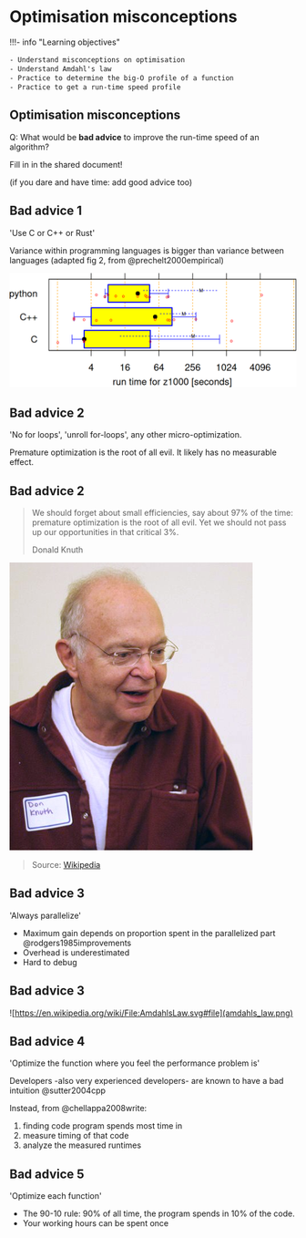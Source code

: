 # Optimisation misconceptions

!!!- info "Learning objectives"

    - Understand misconceptions on optimisation
    - Understand Amdahl's law
    - Practice to determine the big-O profile of a function
    - Practice to get a run-time speed profile

## Optimisation misconceptions

Q: What would be **bad advice** to improve the run-time speed of an algorithm?

Fill in in the shared document!

(if you dare and have time: add good advice too)

## Bad advice 1

'Use C or C++ or Rust'

Variance within programming languages is bigger than variance between languages (adapted fig 2, from @prechelt2000empirical)

![](prechelt_fig_2_sub.png)

## Bad advice 2

'No for loops', 'unroll for-loops', any other micro-optimization.

Premature optimization is the root of all evil. It likely has no measurable effect.

## Bad advice 2

> We should forget about small efficiencies, say about 97% of the time: premature optimization is the root of all evil. Yet we should not pass up our opportunities in that critical 3%.
>
> Donald Knuth

![Donald Knuth](donald_knuth.jpg)

> Source: [Wikipedia](https://upload.wikimedia.org/wikipedia/commons/4/4f/KnuthAtOpenContentAlliance.jpg)

## Bad advice 3

'Always parallelize'

- Maximum gain depends on proportion spent in the parallelized part @rodgers1985improvements
- Overhead is underestimated
- Hard to debug

## Bad advice 3

![https://en.wikipedia.org/wiki/File:AmdahlsLaw.svg#file](amdahls_law.png)

## Bad advice 4

'Optimize the function where you feel the performance problem is'

Developers -also very experienced developers- are known to have a bad intuition @sutter2004cpp

Instead, from @chellappa2008write:

1. finding code program spends most time in
2. measure timing of that code
3. analyze the measured runtimes

## Bad advice 5

'Optimize each function'

- The 90-10 rule: 90% of all time, the program spends in 10% of the code.
- Your working hours can be spent once
